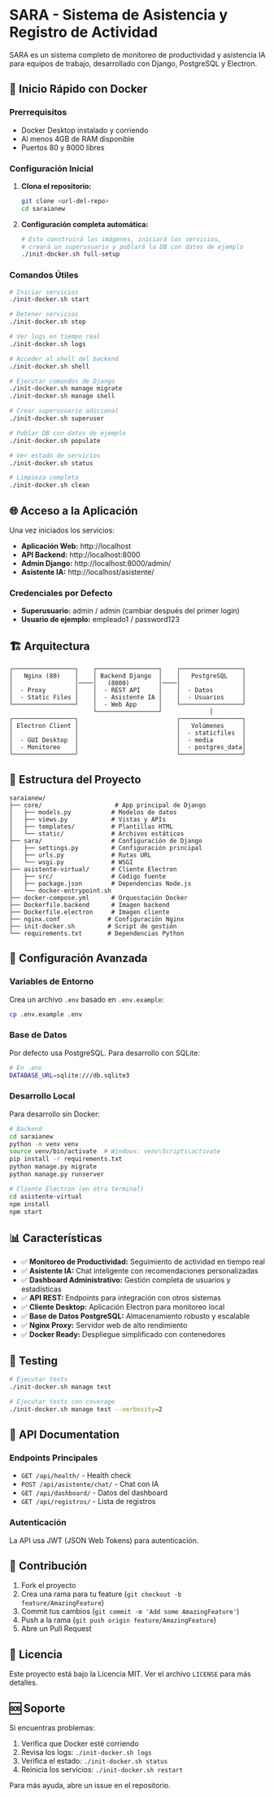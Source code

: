 # SARA - Sistema de Asistencia y Registro de Actividad

SARA es un sistema completo de monitoreo de productividad y asistencia IA para equipos de trabajo, desarrollado con Django, PostgreSQL y Electron.

## 🚀 Inicio Rápido con Docker

### Prerrequisitos

- Docker Desktop instalado y corriendo
- Al menos 4GB de RAM disponible
- Puertos 80 y 8000 libres

### Configuración Inicial

1. **Clona el repositorio:**
   ```bash
   git clone <url-del-repo>
   cd saraianew
   ```

2. **Configuración completa automática:**
   ```bash
   # Esto construirá las imágenes, iniciará los servicios,
   # creará un superusuario y poblará la DB con datos de ejemplo
   ./init-docker.sh full-setup
   ```

### Comandos Útiles

```bash
# Iniciar servicios
./init-docker.sh start

# Detener servicios
./init-docker.sh stop

# Ver logs en tiempo real
./init-docker.sh logs

# Acceder al shell del backend
./init-docker.sh shell

# Ejecutar comandos de Django
./init-docker.sh manage migrate
./init-docker.sh manage shell

# Crear superusuario adicional
./init-docker.sh superuser

# Poblar DB con datos de ejemplo
./init-docker.sh populate

# Ver estado de servicios
./init-docker.sh status

# Limpieza completa
./init-docker.sh clean
```

## 🌐 Acceso a la Aplicación

Una vez iniciados los servicios:

- **Aplicación Web:** http://localhost
- **API Backend:** http://localhost:8000
- **Admin Django:** http://localhost:8000/admin/
- **Asistente IA:** http://localhost/asistente/

### Credenciales por Defecto

- **Superusuario:** admin / admin (cambiar después del primer login)
- **Usuario de ejemplo:** empleado1 / password123

## 🏗️ Arquitectura

```
┌─────────────────┐    ┌─────────────────┐    ┌─────────────────┐
│   Nginx (80)    │    │ Backend Django  │    │   PostgreSQL    │
│                 │────│   (8000)        │────│                 │
│  - Proxy        │    │  - REST API     │    │  - Datos        │
│  - Static Files │    │  - Asistente IA │    │  - Usuarios     │
└─────────────────┘    │  - Web App      │    └─────────────────┘
                       └─────────────────┘             │
┌─────────────────┐                           ┌─────────────────┐
│ Electron Client │                           │   Volúmenes     │
│                 │                           │  - staticfiles  │
│  - GUI Desktop  │                           │  - media        │
│  - Monitoreo    │                           │  - postgres_data│
└─────────────────┘                           └─────────────────┘
```

## 📁 Estructura del Proyecto

```
saraianew/
├── core/                    # App principal de Django
│   ├── models.py           # Modelos de datos
│   ├── views.py            # Vistas y APIs
│   ├── templates/          # Plantillas HTML
│   └── static/             # Archivos estáticos
├── sara/                   # Configuración de Django
│   ├── settings.py         # Configuración principal
│   ├── urls.py             # Rutas URL
│   └── wsgi.py             # WSGI
├── asistente-virtual/      # Cliente Electron
│   ├── src/                # Código fuente
│   ├── package.json        # Dependencias Node.js
│   └── docker-entrypoint.sh
├── docker-compose.yml      # Orquestación Docker
├── Dockerfile.backend      # Imagen backend
├── Dockerfile.electron     # Imagen cliente
├── nginx.conf             # Configuración Nginx
├── init-docker.sh         # Script de gestión
└── requirements.txt       # Dependencias Python
```

## 🔧 Configuración Avanzada

### Variables de Entorno

Crea un archivo `.env` basado en `.env.example`:

```bash
cp .env.example .env
```

### Base de Datos

Por defecto usa PostgreSQL. Para desarrollo con SQLite:

```bash
# En .env
DATABASE_URL=sqlite:///db.sqlite3
```

### Desarrollo Local

Para desarrollo sin Docker:

```bash
# Backend
cd saraianew
python -m venv venv
source venv/bin/activate  # Windows: venv\Scripts\activate
pip install -r requirements.txt
python manage.py migrate
python manage.py runserver

# Cliente Electron (en otra terminal)
cd asistente-virtual
npm install
npm start
```

## 📊 Características

- ✅ **Monitoreo de Productividad:** Seguimiento de actividad en tiempo real
- ✅ **Asistente IA:** Chat inteligente con recomendaciones personalizadas
- ✅ **Dashboard Administrativo:** Gestión completa de usuarios y estadísticas
- ✅ **API REST:** Endpoints para integración con otros sistemas
- ✅ **Cliente Desktop:** Aplicación Electron para monitoreo local
- ✅ **Base de Datos PostgreSQL:** Almacenamiento robusto y escalable
- ✅ **Nginx Proxy:** Servidor web de alto rendimiento
- ✅ **Docker Ready:** Despliegue simplificado con contenedores

## 🧪 Testing

```bash
# Ejecutar tests
./init-docker.sh manage test

# Ejecutar tests con coverage
./init-docker.sh manage test --verbosity=2
```

## 📝 API Documentation

### Endpoints Principales

- `GET /api/health/` - Health check
- `POST /api/asistente/chat/` - Chat con IA
- `GET /api/dashboard/` - Datos del dashboard
- `GET /api/registros/` - Lista de registros

### Autenticación

La API usa JWT (JSON Web Tokens) para autenticación.

## 🤝 Contribución

1. Fork el proyecto
2. Crea una rama para tu feature (`git checkout -b feature/AmazingFeature`)
3. Commit tus cambios (`git commit -m 'Add some AmazingFeature'`)
4. Push a la rama (`git push origin feature/AmazingFeature`)
5. Abre un Pull Request

## 📄 Licencia

Este proyecto está bajo la Licencia MIT. Ver el archivo `LICENSE` para más detalles.

## 🆘 Soporte

Si encuentras problemas:

1. Verifica que Docker esté corriendo
2. Revisa los logs: `./init-docker.sh logs`
3. Verifica el estado: `./init-docker.sh status`
4. Reinicia los servicios: `./init-docker.sh restart`

Para más ayuda, abre un issue en el repositorio.